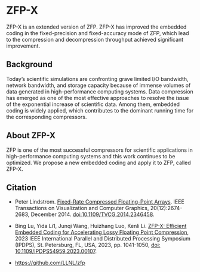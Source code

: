 # ZFP-X
ZFP-X is an extended version of ZFP. ZFP-X has improved the embedded coding in the fixed-precision and fixed-accuracy mode of ZFP, which lead to the compression and decompression throughput achieved significant improvement.

## Background
Today’s scientific simulations are confronting grave limited I/O bandwidth, network bandwidth, and storage capacity because of immense volumes of data generated in high-performance computing systems. Data compression has emerged as one of the most effective approaches to resolve the issue of the exponential increase of scientific data. Among them, embedded coding is widely applied, which contributes to the dominant running time for the corresponding compressors.

## About ZFP-X
ZFP is one of the most successful compressors for scientific applications in high-performance computing systems and this work continues to be optimized. We propose a new embedded coding and apply it to ZFP, called ZFP-X. 

## Citation
* Peter Lindstrom.
[Fixed-Rate Compressed Floating-Point Arrays](https://www.researchgate.net/publication/264417607_Fixed-Rate_Compressed_Floating-Point_Arrays).
IEEE Transactions on Visualization and Computer Graphics, 20(12):2674-2683, December 2014.
[doi:10.1109/TVCG.2014.2346458](http://doi.org/10.1109/TVCG.2014.2346458).
* Bing Lu, Yida Li1, Junqi Wang, Huizhang Luo, Kenli Li.
[ZFP-X: Efficient Embedded Coding for Accelerating Lossy Floating Point Compression](https://ieeexplore.ieee.org/abstract/document/10177402), 2023 IEEE International Parallel and Distributed Processing Symposium (IPDPS), St. Petersburg, FL, USA, 2023, pp. 1041-1050, [doi: 10.1109/IPDPS54959.2023.00107](https://doi.org/10.1109/IPDPS54959.2023.00107).

* https://github.com/LLNL/zfp
